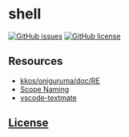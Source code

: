 # shell 
[![GitHub issues](https://img.shields.io/github/issues/dunstontc/vscode-shell-syntax.svg)](https://github.com/dunstontc/vscode-shell-syntax/issues)
[![GitHub license](https://img.shields.io/badge/license-MIT-blue.svg)](https://github.com/dunstontc/vscode-shell-syntax/blob/master/LICENSE) 



## Resources
- [kkos/oniguruma/doc/RE](https://github.com/kkos/oniguruma/blob/master/doc/RE)
- [Scope Naming](https://www.sublimetext.com/docs/3/scope_naming.html)
- [vscode-textmate](https://github.com/Microsoft/vscode-textmate)

## [License](https://github.com/dunstontc/vscode-shell-syntax/blob/master/LICENSE)

